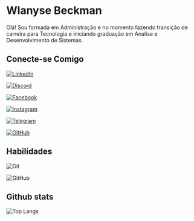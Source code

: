 # Wlanyse Beckman

Olá! Sou formada em Administração e no momento fazendo transição de carreira para Tecnologia e iniciando graduação em Analise e Desenvolvimento de Sistemas.

## Conecte-se Comigo

[![LinkedIn](https://img.shields.io/badge/LinkedIn-0077B?style=for-the-badge&logo=linkedin&logoColor=white)](https://www.linkedin.com/in/wlanysebeckman/)

[![Discord](https://img.shields.io/badge/Discord-728?style=for-the-badge&logo=discord&logoColor=white)](https://discord.com/channels/@wlanysebeckman2445/)

[![Facebook](https://img.shields.io/badge/Facebook-187?style=for-the-badge&logo=facebook&logoColor=white)](https://www.facebook.com/wlanysebeckman/)

[![Instagram](https://img.shields.io/badge/-Instagram-%23E4405F?style=for-the-badge&logo=instagram&logoColor=white)](https://www.instagram.com/wlanbeckman/)

[![Telegram](https://img.shields.io/badge/Telegram-000?style=for-the-badge&logo=telegram&logoColor=2CA5E0)](https://t.me/wlanysebeckman)

[![GitHub](https://img.shields.io/badge/GitHub-100000?style=for-the-badge&logo=github&logoColor=white)](https://github.com/wlanyse)


## Habilidades

![Git](https://img.shields.io/badge/Git-000?style=for-the-badge&logo=Git)


![GitHub](https://img.shields.io/badge/GitHub-100000?style=for-the-badge&logo=github&logoColor=white)


## Github stats


![Top Langs](https://github-readme-stats-git-masterrstaa-rickstaa.vercel.app/api/top-langs/?username=wlanyse&layout=compact&bg_color=000&border_color=30A3DC&title_color=E94D5F&text_color=FFF)






